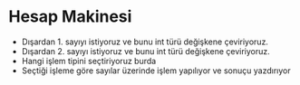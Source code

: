 # Hesap Makinesi
* Dışardan 1. sayıyı istiyoruz ve bunu int türü değişkene çeviriyoruz.
* Dışardan 2. sayıyı istiyoruz ve bunu int türü değişkene çeviriyoruz.
* Hangi işlem tipini seçtiriyoruz burda
* Seçtiği işleme göre sayılar üzerinde işlem yapılıyor ve sonuçu yazdırıyor
